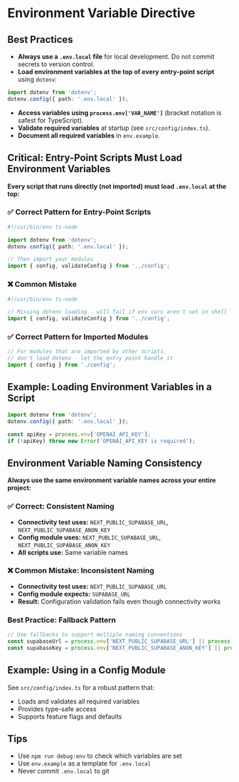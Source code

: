 # Environment Variable Directive

## Best Practices
- **Always use a `.env.local` file** for local development. Do not commit secrets to version control.
- **Load environment variables at the top of every entry-point script** using `dotenv`:

```ts
import dotenv from 'dotenv';
dotenv.config({ path: '.env.local' });
```
- **Access variables using `process.env['VAR_NAME']`** (bracket notation is safest for TypeScript).
- **Validate required variables** at startup (see `src/config/index.ts`).
- **Document all required variables** in `env.example`.

## Critical: Entry-Point Scripts Must Load Environment Variables

**Every script that runs directly (not imported) must load `.env.local` at the top:**

### ✅ Correct Pattern for Entry-Point Scripts
```ts
#!/usr/bin/env ts-node

import dotenv from 'dotenv';
dotenv.config({ path: '.env.local' });

// Then import your modules
import { config, validateConfig } from '../config';
```

### ❌ Common Mistake
```ts
#!/usr/bin/env ts-node

// Missing dotenv loading - will fail if env vars aren't set in shell
import { config, validateConfig } from '../config';
```

### ✅ Correct Pattern for Imported Modules
```ts
// For modules that are imported by other scripts, 
// don't load dotenv - let the entry point handle it
import { config } from './config';
```

## Example: Loading Environment Variables in a Script
```ts
import dotenv from 'dotenv';
dotenv.config({ path: '.env.local' });

const apiKey = process.env['OPENAI_API_KEY'];
if (!apiKey) throw new Error('OPENAI_API_KEY is required');
```

## Environment Variable Naming Consistency

**Always use the same environment variable names across your entire project:**

### ✅ Correct: Consistent Naming
- **Connectivity test uses:** `NEXT_PUBLIC_SUPABASE_URL`, `NEXT_PUBLIC_SUPABASE_ANON_KEY`
- **Config module uses:** `NEXT_PUBLIC_SUPABASE_URL`, `NEXT_PUBLIC_SUPABASE_ANON_KEY`
- **All scripts use:** Same variable names

### ❌ Common Mistake: Inconsistent Naming
- **Connectivity test uses:** `NEXT_PUBLIC_SUPABASE_URL`
- **Config module expects:** `SUPABASE_URL`
- **Result:** Configuration validation fails even though connectivity works

### Best Practice: Fallback Pattern
```ts
// Use fallbacks to support multiple naming conventions
const supabaseUrl = process.env['NEXT_PUBLIC_SUPABASE_URL'] || process.env['SUPABASE_URL'] || '';
const supabaseKey = process.env['NEXT_PUBLIC_SUPABASE_ANON_KEY'] || process.env['SUPABASE_SERVICE_KEY'] || '';
```

## Example: Using in a Config Module
See `src/config/index.ts` for a robust pattern that:
- Loads and validates all required variables
- Provides type-safe access
- Supports feature flags and defaults

## Tips
- Use `npm run debug:env` to check which variables are set
- Use `env.example` as a template for `.env.local`
- Never commit `.env.local` to git 